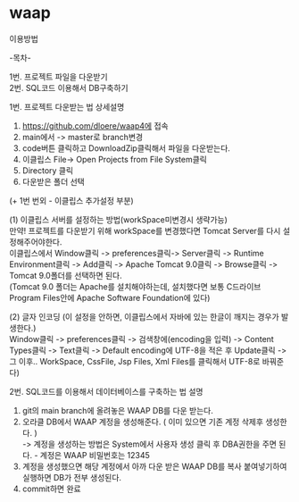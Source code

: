 # waap


이용방법 

-목차-

1번. 프로젝트 파일을 다운받기  
2번. SQL코드 이용해서 DB구축하기  

1번. 프로젝트 다운받는 법 상세설명 

1. https://github.com/dloere/waap4에 접속  
2. main에서 -> master로 branch변경  
3. code버튼 클릭하고 DownloadZip클릭해서 파일을 다운받는다.  
4. 이클립스 File-> Open Projects from File System클릭  
5. Directory 클릭  
6. 다운받은 폴더 선택  

(+ 1번 번외 - 이클립스 추가설정 부분)

(1) 이클립스 서버를 설정하는 방법(workSpace미변경시 생략가능)  
만약! 프로젝트를 다운받기 위해 workSpace를 변경했다면 Tomcat Server를 다시 설정해주어야한다.  
이클립스에서 Window클릭 -> preferences클릭-> Server클릭 -> Runtime Environment클릭 -> Add클릭 -> Apache Tomcat 9.0클릭 -> Browse클릭 -> Tomcat 9.0폴더를 선택하면 된다.   
(Tomcat 9.0 폴더는 Apache를 설치해야하는데, 설치했다면 보통 C드라이브 Program Files안에 Apache Software Foundation에 있다)

(2) 글자 인코딩 (이 설정을 안하면, 이클립스에서 자바에 있는 한글이 깨지는 경우가 발생한다.)  
Window클릭 -> preferences클릭 -> 검색창에(encoding을 입력) -> Content Types클릭 -> Text클릭 -> Default encoding에 UTF-8을 적은 후 Update클릭 -> 그 이후.. WorkSpace, CssFile, Jsp Files, Xml Files를 클릭해서 UTF-8로 바꿔준다)  

2번. SQL코드를 이용해서 데이터베이스를 구축하는 법 설명  
1. git의 main branch에 올려놓은 WAAP DB를 다운 받는다.   
2. 오라클 DB에서 WAAP 계정을 생성해준다. ( 이미 있으면 기존 계정 삭제후 생성한다. )   
-> 계정을 생성하는 방법은 System에서 사용자 생성 클릭 후 DBA권한을 주면 된다. - 계정은 WAAP 비밀번호는 12345  
3. 계정을 생성했으면 해당 계정에서 아까 다운 받은 WAAP DB를 복사 붙여넣기하여 실행하면 DB가 전부 생성된다.  
4. commit하면 완료  

